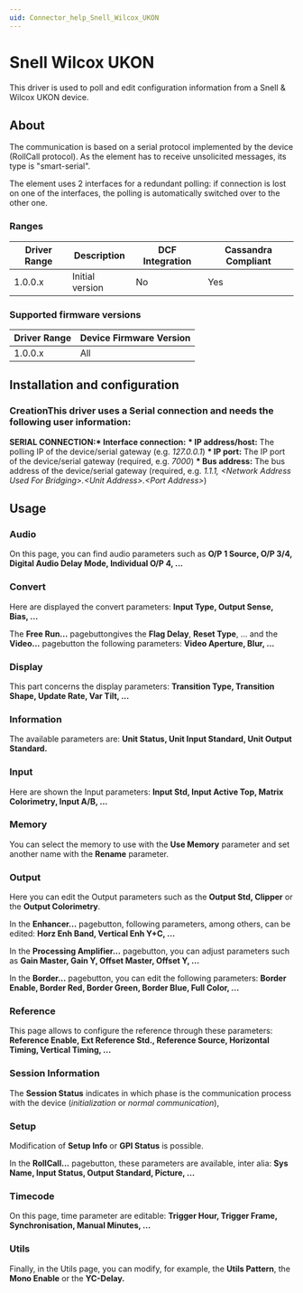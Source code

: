 ```yaml
---
uid: Connector_help_Snell_Wilcox_UKON
---
```


# Snell Wilcox UKON

This driver is used to poll and edit configuration information from a Snell & Wilcox UKON device.

## About

The communication is based on a serial protocol implemented by the device (RollCall protocol). As the element has to receive unsolicited messages, its type is "smart-serial".

The element uses 2 interfaces for a redundant polling: if connection is lost on one of the interfaces, the polling is automatically switched over to the other one.

### Ranges

| **Driver Range** | **Description** | **DCF Integration** | **Cassandra Compliant** |
|------------------|-----------------|---------------------|-------------------------|
| 1.0.0.x          | Initial version | No                  | Yes                     |

### Supported firmware versions

| **Driver Range** | **Device Firmware Version** |
|------------------|-----------------------------|
| 1.0.0.x          | All                         |

## Installation and configuration

### CreationThis driver uses a Serial connection and needs the following user information:

**SERIAL CONNECTION:\* Interface connection:** **\* IP address/host:** The polling IP of the device/serial gateway (e.g. *127.0.0.1*) **\* IP port:** The IP port of the device/serial gateway (required, e.g. *7000*) **\* Bus address:** The bus address of the device/serial gateway (required, e.g. *1.1.1, \<Network Address Used For Bridging\>.\<Unit Address\>.\<Port Address\>*)

## Usage

### Audio

On this page, you can find audio parameters such as **O/P 1 Source, O/P 3/4, Digital Audio Delay Mode, Individual O/P 4, ...**

### Convert

Here are displayed the convert parameters: **Input Type, Output Sense, Bias, ...**

The **Free Run...** pagebuttongives the **Flag Delay**, **Reset Type**, ... and the **Video...** pagebutton the following parameters: **Video Aperture, Blur, ...**

### Display

This part concerns the display parameters: **Transition Type, Transition Shape, Update Rate, Var Tilt, ...**

### Information

The available parameters are: **Unit Status, Unit Input Standard, Unit Output Standard.**

### Input

Here are shown the Input parameters: **Input Std, Input Active Top, Matrix Colorimetry, Input A/B, ...**

### Memory

You can select the memory to use with the **Use Memory** parameter and set another name with the **Rename** parameter.

### Output

Here you can edit the Output parameters such as the **Output Std, Clipper** or the **Output Colorimetry**.

In the **Enhancer...** pagebutton, following parameters, among others, can be edited: **Horz Enh Band, Vertical Enh Y+C, ...**

In the **Processing Amplifier...** pagebutton, you can adjust parameters such as **Gain Master, Gain Y, Offset Master, Offset Y, ...**

In the **Border...** pagebutton, you can edit the following parameters: **Border Enable, Border Red, Border Green, Border Blue, Full Color, ...**

### Reference

This page allows to configure the reference through these parameters: **Reference Enable, Ext Reference Std., Reference Source, Horizontal Timing, Vertical Timing, ...**

### Session Information

The **Session Status** indicates in which phase is the communication process with the device (*initialization* or *normal communication*),

### Setup

Modification of **Setup Info** or **GPI Status** is possible.

In the **RollCall...** pagebutton, these parameters are available, inter alia: **Sys Name, Input Status, Output Standard, Picture, ...**

### Timecode

On this page, time parameter are editable: **Trigger Hour, Trigger Frame, Synchronisation, Manual Minutes, ...**

### Utils

Finally, in the Utils page, you can modify, for example, the **Utils Pattern**, the **Mono Enable** or the **YC-Delay.**
